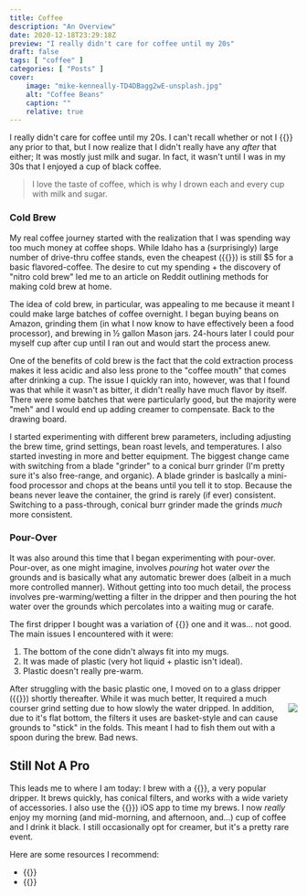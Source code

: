 ```yaml
---
title: Coffee
description: "An Overview"
date: 2020-12-18T23:29:18Z
preview: "I really didn't care for coffee until my 20s"
draft: false
tags: [ "coffee" ]
categories: [ "Posts" ]
cover:
    image: "mike-kenneally-TD4DBagg2wE-unsplash.jpg"
    alt: "Coffee Beans"
    caption: ""
    relative: true
---
```


I really didn't care for coffee until my 20s. I can't recall whether or not I {{<newtabref href="https://www.wikiwand.com/en/James_while_John_had_had_had_had_had_had_had_had_had_had_had_a_better_effect_on_the_teacher" title="had had">}} any prior to that, but I now realize that I didn't really have any _after_ that either; It was mostly just milk and sugar. In fact, it wasn't until I was in my 30s that I enjoyed a cup of black coffee. 

> I love the taste of coffee, which is why I drown each and every cup with milk and sugar.

### Cold Brew

My real coffee journey started with the realization that I was spending way too much money at coffee shops. While Idaho has a (surprisingly) large number of drive-thru coffee stands, even the cheapest ({{<newtabref href="https://dutchbros.com/" title="Dutch Bros">}}) is still $5 for a basic flavored-coffee. The desire to cut my spending + the discovery of "nitro cold brew" led me to an article on Reddit outlining methods for making cold brew at home.

The idea of cold brew, in particular, was appealing to me because it meant I could make large batches of coffee overnight. I began buying beans on Amazon, grinding them (in what I now know to have effectively been a food processor), and brewing in ½ gallon Mason jars. 24-hours later I could pour myself cup after cup until I ran out and would start the process anew.

One of the benefits of cold brew is the fact that the cold extraction process makes it less acidic and also less prone to the "coffee mouth" that comes after drinking a cup. The issue I quickly ran into, however, was that I found was that while it wasn't as bitter, it didn't really have much flavor by itself. There were some batches that were particularly good, but the majority were "meh" and I would end up adding creamer to compensate. Back to the drawing board.

I started experimenting with different brew parameters, including adjusting the brew time, grind settings, bean roast levels, and temperatures. I also started investing in more and better equipment. The biggest change came with switching from a blade "grinder" to a conical burr grinder (I'm pretty sure it's also free-range, and organic). A blade grinder is basIcally a mini-food processor and chops at the beans until you tell it to stop. Because the beans never leave the container, the grind is rarely (if ever) consistent. Switching to a pass-through, conical burr grinder made the grinds *much* more consistent. 

### Pour-Over

It was also around this time that I began experimenting with pour-over. Pour-over, as one might imagine, involves _pouring_ hot water _over_ the grounds and is basically what any automatic brewer does (albeit in a much more controlled manner). Without getting into too much detail, the process involves pre-warming/wetting a filter in the dripper and then pouring the hot water over the grounds which percolates into a waiting mug or carafe. 

The first dripper I bought was a variation of {{<newtabref href="https://amzn.to/36YwBjB" title="this">}} one and it was... not good. The main issues I encountered with it were:

1. The bottom of the cone didn't always fit into my mugs.
2. It was made of plastic (very hot liquid + plastic isn't ideal).
3. Plastic doesn't really pre-warm.

After struggling with the basic plastic one, I moved on to a glass dripper ({{<newtabref href="https://amzn.to/33VOT37" title="Kalita Wave">}}) shortly thereafter. While it was much better, It required a much courser grind setting due to how slowly the water dripped. <img src="/filter.png" style="float:right"/> In addition, due to it's flat bottom, the filters it uses are basket-style and can cause grounds to "stick" in the folds. This meant I had to fish them out with a spoon during the brew. Bad news.

## Still Not A Pro

This leads me to where I am today: I brew with a {{<newtabref href="https://amzn.to/2Ll65Zi" title="Hario V60" >}}, a very popular dripper. It brews quickly, has conical filters, and works with a wide variety of accessories. I also use the {{<newtabref href="https://apps.apple.com/us/app/barista-coffee-timer/id1286975088" title="Barista" >}}) iOS app to time my brews. I now _really_ enjoy my morning (and mid-morning, and afternoon, and...) cup of coffee and I drink it black. I still occasionally opt for creamer, but it's a pretty rare event.

Here are some resources I recommend:

- {{<newtabref href="https://www.youtube.com/channel/UCMb0O2CdPBNi-QqPk5T3gsQ" title="James Hoffmann YouTube Channel">}}
- {{<newtabref href="https://old.reddit.com/r/Coffee/wiki/index" title="Reddit /r/coffee Wiki">}}